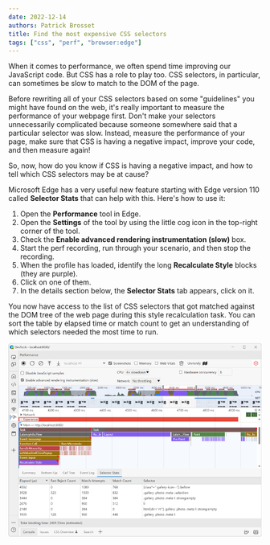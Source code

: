 ```yaml
---
date: 2022-12-14
authors: Patrick Brosset
title: Find the most expensive CSS selectors
tags: ["css", "perf", "browser:edge"]
---
```


When it comes to performance, we often spend time improving our JavaScript code. But CSS has a role to play too.
CSS selectors, in particular, can sometimes be slow to match to the DOM of the page.

Before rewriting all of your CSS selectors based on some "guidelines" you might have found on the web, it's really important to measure the performance of your webpage first. Don't make your selectors unnecessarily complicated because someone somewhere said that a particular selector was slow. Instead, measure the performance of your page, make sure that CSS is having a negative impact, improve your code, and then measure again!

So, now, how do you know if CSS is having a negative impact, and how to tell which CSS selectors may be at cause?

Microsoft Edge has a very useful new feature starting with Edge version 110 called **Selector Stats** that can help with this. Here's how to use it:

1. Open the **Performance** tool in Edge.
1. Open the **Settings** of the tool by using the little cog icon in the top-right corner of the tool.
1. Check the **Enable advanced rendering instrumentation (slow)** box.
1. Start the perf recording, run through your scenario, and then stop the recording.
1. When the profile has loaded, identify the long **Recalculate Style** blocks (they are purple).
1. Click on one of them.
1. In the details section below, the **Selector Stats** tab appears, click on it.

You now have access to the list of CSS selectors that got matched against the DOM tree of the web page during this style recalculation task. You can sort the table by elapsed time or match count to get an understanding of which selectors needed the most time to run.

![The Edge DevTools Performance tool, showing a recorded profile with a selected Recalculate Style block, and the Selector Stats table below it.](../../assets/img/find-expensive-selectors.png)
